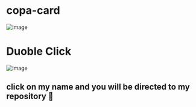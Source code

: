 # copa-card

![image](https://user-images.githubusercontent.com/61027045/198150163-1a6848e8-ec04-42aa-991f-f677c5fa5adf.png)

# Duoble Click

![image](https://user-images.githubusercontent.com/61027045/198150249-861fbba7-d1ed-4d93-8a3a-c8132c94d7fd.png)

## click on my name and you will be directed to my repository 🧐
